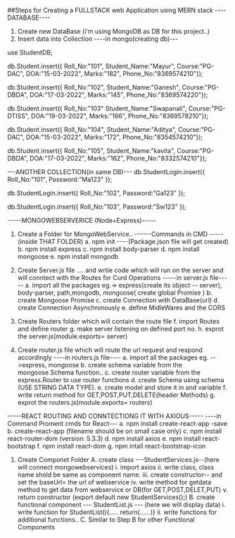 ##Steps for Creating a FULLSTACK web Application using MERN stack
----DATABASE----
1. Create new DataBase (i'm using MongoDB as DB for this project..)
2. Insert data into Collection
----in mongo(creating db)---

use StudentDB;

db.Student.insert({
    Roll_No:"101",
    Student_Name:"Mayur",
    Course:"PG-DAC", 
    DOA:"15-03-2022", 
    Marks:"182", 
    Phone_No:"8369574210"});

db.Student.insert({
    Roll_No:"102",
    Student_Name:"Ganesh",
    Course:"PG-DBDA", 
    DOA:"17-03-2022", 
    Marks:"145", 
    Phone_No:"8369574220"});

db.Student.insert({
    Roll_No:"103"
    Student_Name:"Swapanali",
    Course:"PG-DTISS", 
    DOA:"19-03-2022", 
    Marks:"166", 
    Phone_No:"8369578210"});

db.Student.insert({
    Roll_No:"104",
    Student_Name:"Aditya",
    Course:"PG-DAC", 
    DOA:"15-03-2022", 
    Marks:"172", 
    Phone_No:"8354574210"});

db.Student.insert({
    Roll_No:"105",
    Student_Name:"kavita",
    Course:"PG-DBDA", 
    DOA:"17-03-2022", 
    Marks:"162", 
    Phone_No:"8332574210"});

---ANOTHER COLLECTION(in same DB)---
db.StudentLogin.insert({
    Roll_No:"101",
    Password:"Ma123"
    });

db.StudentLogin.insert({
    Roll_No:"102",
    Password:"Ga123"
    });

db.StudentLogin.insert({
    Roll_No:"103",
    Password:"Sw123"
    });


-----MONGOWEBSERVERICE (Node+Express)-----
 1. Create a Folder for MongoWebService..
------Commands in CMD -----
(inside THAT FOLDER)
    a. npm init ----(Package.json file will get created)
    b. npm install express 
    c. npm install body-parser
    d. npm install mongoose
    e. npm install mongodb 

2. Create Server.js file .... and wrtie code which will run on the server and will conntect with the Routes for Curd Operations
-----in server.js file-----
    a. import all the packages eg.-> espress(create its object -- server), body-parser, path,mongodb, mongoose( create global Promise )
    b. create Mongoose Promise
    c. create Connection with DataBase(url)
    d. create Connection Asynchronously
    e. define MidleWares and the CORS 
3. Create Routers folder which will contain the route file
    f. import Routes and define router
    g. make server listening on defined port no.
    h. exprot the server.js(module.exports= server)


4. Create router.js file which will route the url request and respond accordingly
----in routers.js file----
    a. import all the packages eg. -->express, mongoose
    b. create schema variable from the mongoose.Schema function..
    c. create router variable from the express.Router to use router functions
    d. create Schema using schema (USE STRING DATA TYPE).
    e. create model and store it in and variable
    f. write return method for GET,POST,PUT,DELETE(header Methods)
    g. exprot the routers.js(module.exports= routers)

-----REACT ROUTING AND CONNTECTIONG IT WITH AXIOUS-----
----in Command Proment cmds for React---
    a. npm install create-react-app -save
    b. create-react-app <filename>(filename should be on small case only)
    c. npm install react-router-dom (version: 5.3.3)
    d. npm install axios 
    e. npm install react-bootstrap
    f. npm install react-dom
    g. npm intall react-bootstrap-icon

1. Create Componet Folder
    A. create class  ---StudentServices.js--(here will connect mongowebservices)
        i.   import axios 
        ii.  write class, class name shold be same as component name.
        iii. create constructor-- and set the baseUrl= the url of webservice
        iv.  write method for getdata method to get data from webservice or DB(for GET,POST,DELET,PUT)
        v.   return constructor (export default new StudentServices();)
    B. create functional component --- StudentList.js --- (here we will display data)
        i.   write function for StudentList(){..... return(......)}
        ii.  write functions for additional functions..
    C. Similar to Step B for other Functional Components
